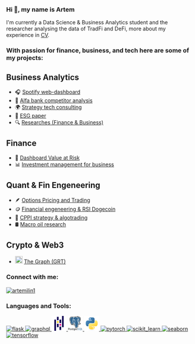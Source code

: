 ### Hi 👋, my name is Artem

I'm currently a Data Science & Business Analytics student and the researcher analysing the data of TradFi and DeFi, more about my experience in [CV](https://github.com/ArtemIlinn/my_CV/blob/main/CV%20Artem%20Ilin.pdf).
<!--
**ArtemIlinn/ArtemIlinn** is a ✨ _special_ ✨ repository because its `README.md` (this file) appears on your GitHub profile.
-->

### With passion for finance, business, and tech here are some of my projects:

## Business Analytics
- 🎧 [Spotify web-dashboard](https://github.com/ArtemIlinn/spotifysongs)
- 📕 [Alfa bank competitor analysis](https://github.com/ArtemIlinn/Research/blob/main/report%20Alfa%2023.pdf)
- 🌍 [Strategy tech consulting](https://github.com/ArtemIlinn/Research/blob/main/Edison%20Dubai-Moscow%20Strategy.pdf)
- 🌱 [ESG paper](https://github.com/ArtemIlinn/Research/blob/main/Green%20Investing%20and%20Business%20Ecosystems_%20New%20strategies%20for%20international%20business.pdf)
- 🔍 [Researches (Finance & Business)](https://github.com/ArtemIlinn/Research)
  
## Finance
- 🌋 [Dashboard Value at Risk](https://github.com/ArtemIlinn/ValueAtRisk)
- 📊 [Investment management for business](https://github.com/ArtemIlinn/Investment-Management)
  
## Quant & Fin Engeneering 
- 🪶 [Options Pricing and Trading](https://github.com/ArtemIlinn/options)
- 🪙 [Financial engeneering & RSI Dogecoin](https://github.com/ArtemIlinn/Financial-Engineering)
- 🤖 [CPPI strategy & algotrading](https://github.com/ArtemIlinn/algotrading/tree/main/strategies)
- 🛢 [Macro oil research](https://github.com/ArtemIlinn/CMF_macro)

## Crypto & Web3
- <img src="https://assets.coingecko.com/coins/images/13397/large/Graph_Token.png?1696513159" width="20" height="20" /> [The Graph (GRT)](https://github.com/ArtemIlinn/tokenresearch/blob/main/Graph%20Token%20(GRT).pdf)







<h3 align="left">Connect with me:</h3>
<p align="left">
<a href="https://linkedin.com/in/artemilin1" target="blank"><img align="center" src="https://raw.githubusercontent.com/rahuldkjain/github-profile-readme-generator/master/src/images/icons/Social/linked-in-alt.svg" alt="artemilin1" height="30" width="40" /></a>
</p>

<h3 align="left">Languages and Tools:</h3>
<p align="left"> <a href="https://flask.palletsprojects.com/" target="_blank" rel="noreferrer"> <img src="https://www.vectorlogo.zone/logos/pocoo_flask/pocoo_flask-icon.svg" alt="flask" width="40" height="40"/> </a> <a href="https://graphql.org" target="_blank" rel="noreferrer"> <img src="https://www.vectorlogo.zone/logos/graphql/graphql-icon.svg" alt="graphql" width="40" height="40"/> </a> <a href="https://pandas.pydata.org/" target="_blank" rel="noreferrer"> <img src="https://raw.githubusercontent.com/devicons/devicon/2ae2a900d2f041da66e950e4d48052658d850630/icons/pandas/pandas-original.svg" alt="pandas" width="40" height="40"/> </a> <a href="https://www.postgresql.org" target="_blank" rel="noreferrer"> <img src="https://raw.githubusercontent.com/devicons/devicon/master/icons/postgresql/postgresql-original-wordmark.svg" alt="postgresql" width="40" height="40"/> </a> <a href="https://www.python.org" target="_blank" rel="noreferrer"> <img src="https://raw.githubusercontent.com/devicons/devicon/master/icons/python/python-original.svg" alt="python" width="40" height="40"/> </a> <a href="https://pytorch.org/" target="_blank" rel="noreferrer"> <img src="https://www.vectorlogo.zone/logos/pytorch/pytorch-icon.svg" alt="pytorch" width="40" height="40"/> </a> <a href="https://scikit-learn.org/" target="_blank" rel="noreferrer"> <img src="https://upload.wikimedia.org/wikipedia/commons/0/05/Scikit_learn_logo_small.svg" alt="scikit_learn" width="40" height="40"/> </a> <a href="https://seaborn.pydata.org/" target="_blank" rel="noreferrer"> <img src="https://seaborn.pydata.org/_images/logo-mark-lightbg.svg" alt="seaborn" width="40" height="40"/> </a> <a href="https://www.tensorflow.org" target="_blank" rel="noreferrer"> <img src="https://www.vectorlogo.zone/logos/tensorflow/tensorflow-icon.svg" alt="tensorflow" width="40" height="40"/> </a> </p>

